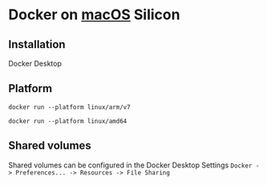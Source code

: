# Docker on [macOS](macos.md) Silicon
## Installation
Docker Desktop

## Platform
```
docker run --platform linux/arm/v7

docker run --platform linux/amd64
```

## Shared volumes
Shared volumes can be configured in the Docker Desktop Settings `Docker -> Preferences... -> Resources -> File Sharing`

